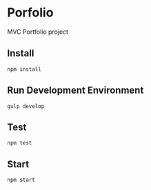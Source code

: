 # Porfolio
MVC Portfolio project

## Install
`npm install`

## Run Development Environment
`gulp develop`

## Test
`npm test`

## Start
`npm start`